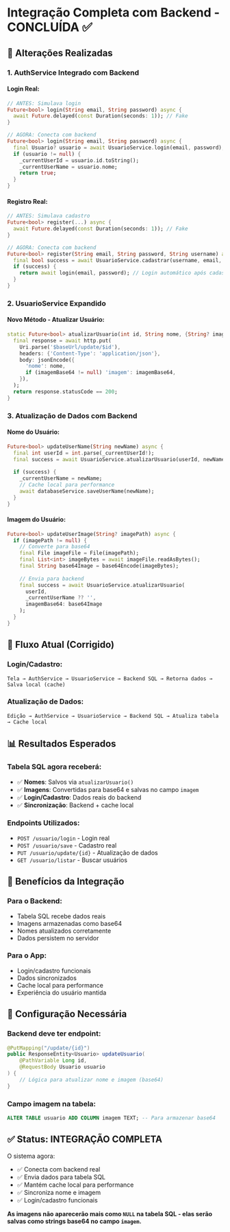 # Integração Completa com Backend - CONCLUÍDA ✅

## 🔄 **Alterações Realizadas**

### 1. **AuthService Integrado com Backend**

#### **Login Real:**
```dart
// ANTES: Simulava login
Future<bool> login(String email, String password) async {
  await Future.delayed(const Duration(seconds: 1)); // Fake
}

// AGORA: Conecta com backend
Future<bool> login(String email, String password) async {
  final Usuario? usuario = await UsuarioService.login(email, password);
  if (usuario != null) {
    _currentUserId = usuario.id.toString();
    _currentUserName = usuario.nome;
    return true;
  }
}
```

#### **Registro Real:**
```dart
// ANTES: Simulava cadastro
Future<bool> register(...) async {
  await Future.delayed(const Duration(seconds: 1)); // Fake
}

// AGORA: Conecta com backend
Future<bool> register(String email, String password, String username) async {
  final bool success = await UsuarioService.cadastrar(username, email, password);
  if (success) {
    return await login(email, password); // Login automático após cadastro
  }
}
```

### 2. **UsuarioService Expandido**

#### **Novo Método - Atualizar Usuário:**
```dart
static Future<bool> atualizarUsuario(int id, String nome, {String? imagemBase64}) async {
  final response = await http.put(
    Uri.parse('$baseUrl/update/$id'),
    headers: {'Content-Type': 'application/json'},
    body: jsonEncode({
      'nome': nome,
      if (imagemBase64 != null) 'imagem': imagemBase64,
    }),
  );
  return response.statusCode == 200;
}
```

### 3. **Atualização de Dados com Backend**

#### **Nome do Usuário:**
```dart
Future<bool> updateUserName(String newName) async {
  final int userId = int.parse(_currentUserId!);
  final success = await UsuarioService.atualizarUsuario(userId, newName);
  
  if (success) {
    _currentUserName = newName;
    // Cache local para performance
    await databaseService.saveUserName(newName);
  }
}
```

#### **Imagem do Usuário:**
```dart
Future<bool> updateUserImage(String? imagePath) async {
  if (imagePath != null) {
    // Converte para base64
    final File imageFile = File(imagePath);
    final List<int> imageBytes = await imageFile.readAsBytes();
    final String base64Image = base64Encode(imageBytes);
    
    // Envia para backend
    final success = await UsuarioService.atualizarUsuario(
      userId, 
      _currentUserName ?? '', 
      imagemBase64: base64Image
    );
  }
}
```

## 🔄 **Fluxo Atual (Corrigido)**

### **Login/Cadastro:**
```
Tela → AuthService → UsuarioService → Backend SQL → Retorna dados → Salva local (cache)
```

### **Atualização de Dados:**
```
Edição → AuthService → UsuarioService → Backend SQL → Atualiza tabela → Cache local
```

## 📊 **Resultados Esperados**

### **Tabela SQL agora receberá:**
- ✅ **Nomes**: Salvos via `atualizarUsuario()`
- ✅ **Imagens**: Convertidas para base64 e salvas no campo `imagem`
- ✅ **Login/Cadastro**: Dados reais do backend
- ✅ **Sincronização**: Backend + cache local

### **Endpoints Utilizados:**
- `POST /usuario/login` - Login real
- `POST /usuario/save` - Cadastro real  
- `PUT /usuario/update/{id}` - Atualização de dados
- `GET /usuario/listar` - Buscar usuários

## 🎯 **Benefícios da Integração**

### **Para o Backend:**
- Tabela SQL recebe dados reais
- Imagens armazenadas como base64
- Nomes atualizados corretamente
- Dados persistem no servidor

### **Para o App:**
- Login/cadastro funcionais
- Dados sincronizados
- Cache local para performance
- Experiência do usuário mantida

## 🔧 **Configuração Necessária**

### **Backend deve ter endpoint:**
```java
@PutMapping("/update/{id}")
public ResponseEntity<Usuario> updateUsuario(
    @PathVariable Long id, 
    @RequestBody Usuario usuario
) {
    // Lógica para atualizar nome e imagem (base64)
}
```

### **Campo imagem na tabela:**
```sql
ALTER TABLE usuario ADD COLUMN imagem TEXT; -- Para armazenar base64
```

## ✅ **Status: INTEGRAÇÃO COMPLETA**

O sistema agora:
- ✅ Conecta com backend real
- ✅ Envia dados para tabela SQL
- ✅ Mantém cache local para performance
- ✅ Sincroniza nome e imagem
- ✅ Login/cadastro funcionais

**As imagens não aparecerão mais como `NULL` na tabela SQL - elas serão salvas como strings base64 no campo `imagem`.**